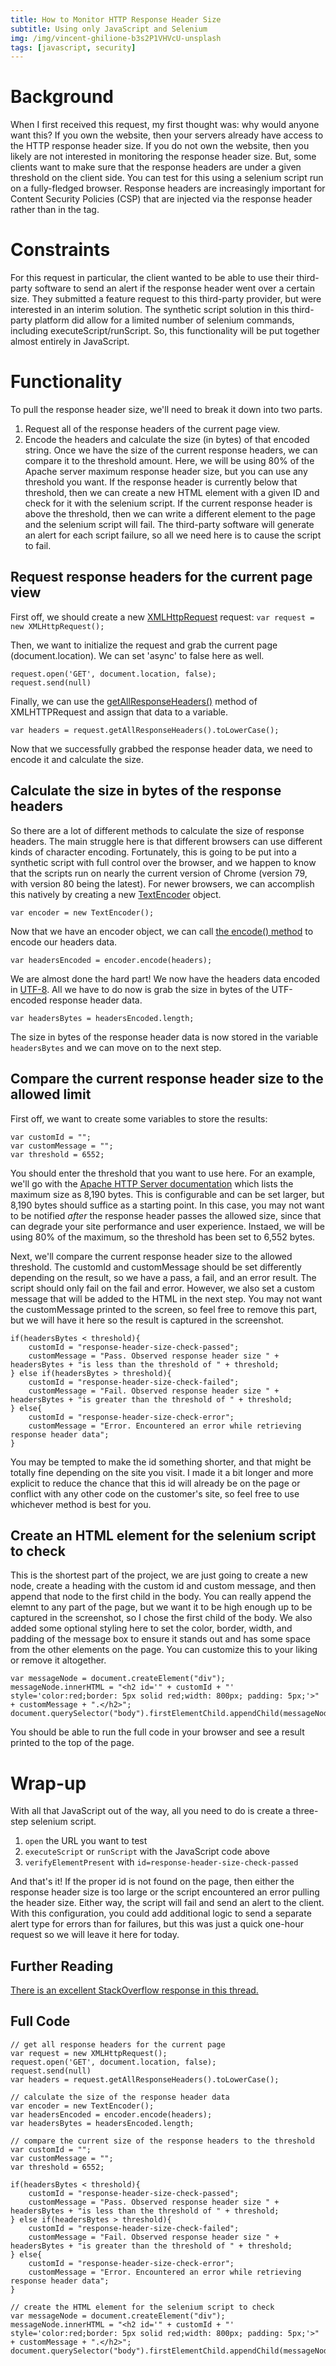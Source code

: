 ```yaml
---
title: How to Monitor HTTP Response Header Size
subtitle: Using only JavaScript and Selenium
img: /img/vincent-ghilione-b3s2P1VHVcU-unsplash
tags: [javascript, security]
---
```


# Background 
When I first received this request, my first thought was: why would anyone want this? If you own the website, then your servers already have access to the HTTP response header size. If you do not own the website, then you likely are not interested in monitoring the response header size. 
But, some clients want to make sure that the response headers are under a given threshold on the client side. You can test for this using a selenium script run on a fully-fledged browser. Response headers are increasingly important for Content Security Policies (CSP) that are injected via the response header rather than in the <meta> tag. 

# Constraints 
For this request in particular, the client wanted to be able to use their third-party software to send an alert if the response header went over a certain size. They submitted a feature request to this third-party provider, but were interested in an interim solution. The synthetic script solution in this third-party platform did allow for a limited number of selenium commands, including executeScript/runScript. So, this functionality will be put together almost entirely in JavaScript. 

# Functionality 
To pull the response header size, we'll need to break it down into two parts. 
1. Request all of the response headers of the current page view. 
2. Encode the headers and calculate the size (in bytes) of that encoded string. 
Once we have the size of the current response headers, we can compare it to the threshold amount. Here, we will be using 80% of the Apache server maximum response header size, but you can use any threshold you want.  If the response header is currently below that threshold, then we can create a new HTML element with a given ID and check for it with the selenium script. If the current response header is above the threshold, then we can write a different element to the page and the selenium script will fail. The third-party software will generate an alert for each script failure, so all we need here is to cause the script to fail. 

## Request response headers for the current page view 
First off, we should create a new [XMLHttpRequest](https://developer.mozilla.org/en-US/docs/Web/API/XMLHttpRequest) request: 
```var request = new XMLHttpRequest();```

Then, we want to initialize the request and grab the current page (document.location). We can set 'async' to false here as well. 
```
request.open('GET', document.location, false);
request.send(null)
```

Finally, we can use the [getAllResponseHeaders()](https://developer.mozilla.org/en-US/docs/Web/API/XMLHttpRequest/getAllResponseHeaders) method of XMLHTTPRequest and assign that data to a variable. 
```
var headers = request.getAllResponseHeaders().toLowerCase();
```
Now that we successfully grabbed the response header data, we need to encode it and calculate the size. 

## Calculate the size in bytes of the response headers 
So there are a lot of different methods to calculate the size of response headers. The main struggle here is that different browsers can use different kinds of character encoding. Fortunately, this is going to be put into a synthetic script with full control over the browser, and we happen to know that the scripts run on nearly the current version of Chrome (version 79, with version 80 being the latest). 
For newer browsers, we can accomplish this natively by creating a new [TextEncoder](https://developer.mozilla.org/en-US/docs/Web/API/TextEncoder) object. 
```
var encoder = new TextEncoder();
```

Now that we have an encoder object, we can call [the encode() method](https://developer.mozilla.org/en-US/docs/Web/API/TextEncoder/encode) to encode our headers data. 
```
var headersEncoded = encoder.encode(headers);
```

We are almost done the hard part! We now have the headers data encoded in [UTF-8](https://www.w3schools.com/charsets/ref_html_utf8.asp). All we have to do now is grab the size in bytes of the UTF-encoded response header data. 
```
var headersBytes = headersEncoded.length; 
```
The size in bytes of the response header data is now stored in the variable ```headersBytes``` and we can move on to the next step. 

## Compare the current response header size to the allowed limit 
First off, we want to create some variables to store the results: 
```
var customId = "";
var customMessage = "";
var threshold = 6552;
```
You should enter the threshold that you want to use here. For an example, we'll go with the [Apache HTTP Server documentation](http://httpd.apache.org/docs/2.2/en/mod/core.html#limitrequestfieldsize) which lists the maximum size as 8,190 bytes. This is configurable and can be set larger, but 8,190 bytes should suffice as a starting point. In this case, you may not want to be notified *after* the response header passes the allowed size, since that can degrade your site performance and user experience. Instaed, we will be using 80% of the maximum, so the threshold has been set to 6,552 bytes. 

Next, we'll compare the current response header size to the allowed threshold. The customId and customMessage should be set differently depending on the result, so we have a pass, a fail, and an error result. The script should only fail on the fail and error. However, we also set a custom message that will be added to the HTML in the next step. You may not want the customMessage printed to the screen, so feel free to remove this part, but we will have it here so the result is captured in the screenshot. 
```
if(headersBytes < threshold){
    customId = "response-header-size-check-passed";
    customMessage = "Pass. Observed response header size " + headersBytes + "is less than the threshold of " + threshold;
} else if(headersBytes > threshold){
    customId = "response-header-size-check-failed";
    customMessage = "Fail. Observed response header size " + headersBytes + "is greater than the threshold of " + threshold;
} else{
    customId = "response-header-size-check-error";
    customMessage = "Error. Encountered an error while retrieving response header data";
}
```
You may be tempted to make the id something shorter, and that might be totally fine depending on the site you visit. I made it a bit longer and more explicit to reduce the chance that this id will already be on the page or conflict with any other code on the customer's site, so feel free to use whichever method is best for you. 

## Create an HTML element for the selenium script to check
This is the shortest part of the project, we are just going to create a new node, create a heading with the custom id and custom message, and then append that node to the first child in the body. You can really append the elemnt to any part of the page, but we want it to be high enough up to be captured in the screenshot, so I chose the first child of the body. 
We also added some optional styling here to set the color, border, width, and padding of the message box to ensure it stands out and has some space from the other elements on the page. You can customize this to your liking or remove it altogether. 
```
var messageNode = document.createElement("div"); 
messageNode.innerHTML = "<h2 id='" + customId + "' style='color:red;border: 5px solid red;width: 800px; padding: 5px;'>" + customMessage + ".</h2>";
document.querySelector("body").firstElementChild.appendChild(messageNode);
```
You should be able to run the full code in your browser and see a result printed to the top of the page. 

# Wrap-up 
With all that JavaScript out of the way, all you need to do is create a three-step selenium script. 
1. ```open``` the URL you want to test 
2. ```executeScript``` or ```runScript``` with the JavaScript code above 
3. ```verifyElementPresent``` with ```id=response-header-size-check-passed``` 

And that's it! If the proper id is not found on the page, then either the response header size is too large or the script encountered an error pulling the header size. Either way, the script will fail and send an alert to the client. With this configuration, you could add additional logic to send a separate alert type for errors than for failures, but this was just a quick one-hour request so we will leave it here for today. 

## Further Reading
[There is an excellent StackOverflow response in this thread.](https://stackoverflow.com/questions/220231/accessing-the-web-pages-http-headers-in-javascript)

## Full Code
```
// get all response headers for the current page 
var request = new XMLHttpRequest();
request.open('GET', document.location, false);
request.send(null)
var headers = request.getAllResponseHeaders().toLowerCase();

// calculate the size of the response header data
var encoder = new TextEncoder();
var headersEncoded = encoder.encode(headers);
var headersBytes = headersEncoded.length; 

// compare the current size of the response headers to the threshold
var customId = "";
var customMessage = "";
var threshold = 6552;

if(headersBytes < threshold){
    customId = "response-header-size-check-passed";
    customMessage = "Pass. Observed response header size " + headersBytes + "is less than the threshold of " + threshold;
} else if(headersBytes > threshold){
    customId = "response-header-size-check-failed";
    customMessage = "Fail. Observed response header size " + headersBytes + "is greater than the threshold of " + threshold;
} else{
    customId = "response-header-size-check-error";
    customMessage = "Error. Encountered an error while retrieving response header data";
}

// create the HTML element for the selenium script to check
var messageNode = document.createElement("div"); 
messageNode.innerHTML = "<h2 id='" + customId + "' style='color:red;border: 5px solid red;width: 800px; padding: 5px;'>" + customMessage + ".</h2>";
document.querySelector("body").firstElementChild.appendChild(messageNode);
```
